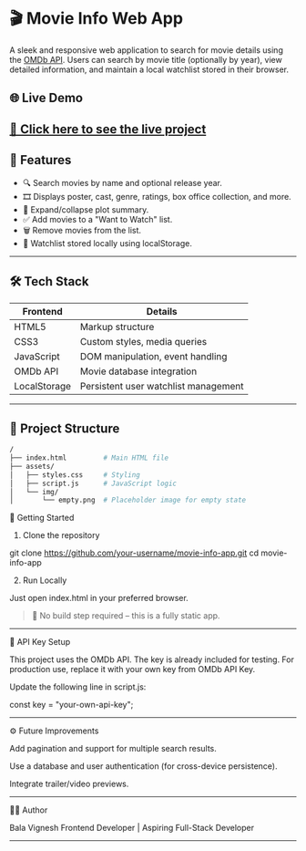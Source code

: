 # 🎬 Movie Info Web App

A sleek and responsive web application to search for movie details using the [OMDb API](http://www.omdbapi.com/). Users can search by movie title (optionally by year), view detailed information, and maintain a local watchlist stored in their browser.

## 🌐 Live Demo

[🔗 Click here to see the live project]([#](https://movie-info-bv.netlify.app/))
---

## 📌 Features

- 🔍 Search movies by name and optional release year.
- 🎞 Displays poster, cast, genre, ratings, box office collection, and more.
- 📖 Expand/collapse plot summary.
- ✅ Add movies to a "Want to Watch" list.
- 🗑 Remove movies from the list.
- 💾 Watchlist stored locally using localStorage.

---

## 🛠 Tech Stack

| Frontend     | Details                              |
|--------------|--------------------------------------|
| HTML5        | Markup structure                     |
| CSS3         | Custom styles, media queries         |
| JavaScript   | DOM manipulation, event handling     |
| OMDb API     | Movie database integration           |
| LocalStorage | Persistent user watchlist management |

---

## 📁 Project Structure

```bash
/
├── index.html         # Main HTML file
├── assets/
│   ├── styles.css     # Styling
│   ├── script.js      # JavaScript logic
│   └── img/
│       └── empty.png  # Placeholder image for empty state
```
🚀 Getting Started

1. Clone the repository

git clone https://github.com/your-username/movie-info-app.git
cd movie-info-app

2. Run Locally

Just open index.html in your preferred browser.

> 📝 No build step required – this is a fully static app.




---

🔑 API Key Setup

This project uses the OMDb API. The key is already included for testing. For production use, replace it with your own key from OMDb API Key.

Update the following line in script.js:

const key = "your-own-api-key";


---

⚙ Future Improvements

Add pagination and support for multiple search results.

Use a database and user authentication (for cross-device persistence).

Integrate trailer/video previews.

---

🧑‍💻 Author

Bala Vignesh
Frontend Developer | Aspiring Full-Stack Developer

---
